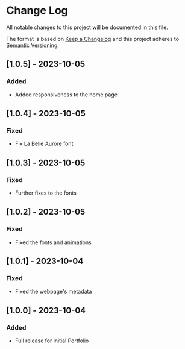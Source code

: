 # Change Log
All notable changes to this project will be documented in this file.

The format is based on [Keep a Changelog](http://keepachangelog.com/)
and this project adheres to [Semantic Versioning](http://semver.org/).

## [1.0.5] - 2023-10-05

### Added

- Added responsiveness to the home page

## [1.0.4] - 2023-10-05

### Fixed

- Fix La Belle Aurore font

## [1.0.3] - 2023-10-05

### Fixed

- Further fixes to the fonts

## [1.0.2] - 2023-10-05

### Fixed

- Fixed the fonts and animations

## [1.0.1] - 2023-10-04

### Fixed

- Fixed the webpage's metadata

## [1.0.0] - 2023-10-04

### Added

- Full release for initial Portfolio
